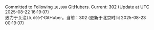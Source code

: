 Committed to Following `10,000` GitHubers. Current: <!-- FOLLOWING_COUNT -->302<!-- FOLLOWING_COUNT --> (Update at UTC <!-- LAST_UPDATED -->2025-08-22 16:19:07<!-- LAST_UPDATED -->)<br>
致力于关注`10,000`个GitHuber。当前：<!-- FOLLOWING_COUNT -->302<!-- FOLLOWING_COUNT --> (更新于北京时间 <!-- LAST_UPDATED_CST -->2025-08-23 00:19:07<!-- LAST_UPDATED_CST -->)
